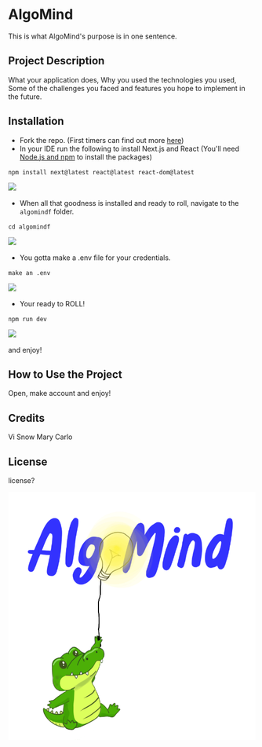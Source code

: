 # AlgoMind
This is what AlgoMind's purpose is in one sentence.

## Project Description
What your application does,
Why you used the technologies you used,
Some of the challenges you faced and features you hope to implement in the future.

## Installation
- Fork the repo. (First timers can find out more [here](https://docs.github.com/en/pull-requests/collaborating-with-pull-requests/working-with-forks/fork-a-repo))
- In your IDE run the following to install Next.js and React (You'll need [Node.js and npm](https://docs.npmjs.com/downloading-and-installing-node-js-and-npm#using-a-node-installer-to-install-nodejs-and-npm) to install the packages)
```
npm install next@latest react@latest react-dom@latest
```
![](https://media.giphy.com/media/v1.Y2lkPTc5MGI3NjExdjZ6aHB4b2JqbzRtYmFpM3B0bGd1N2xkaXptdmhhdXNvOTNndGVpeSZlcD12MV9pbnRlcm5hbF9naWZfYnlfaWQmY3Q9Zw/LyBi9dBFSS2UmpYhha/giphy.gif)
- When all that goodness is installed and ready to roll, navigate to the `algomindf` folder.
```
cd algomindf
```
![](https://media.giphy.com/media/v1.Y2lkPTc5MGI3NjExOHA4Yms1cmMza25odGp2a3R3bTE5YWJ6ZTRvYjl6MjRiOTl0ZXdndiZlcD12MV9pbnRlcm5hbF9naWZfYnlfaWQmY3Q9Zw/vjXxqoDh8aoDz0nayY/giphy.gif)
- You gotta make a .env file for your credentials. 
```
make an .env
```
![](https://media.giphy.com/media/v1.Y2lkPTc5MGI3NjExd2IyZTVmZThsZmR6cWZpdGx1dHp6NzY5dWJkY2Fqb3cxaHpzZm53NCZlcD12MV9pbnRlcm5hbF9naWZfYnlfaWQmY3Q9Zw/ihciRdenYVtcdWgTg9/giphy.gif)
- Your ready to ROLL!
```
npm run dev
```
![](https://media.giphy.com/media/v1.Y2lkPTc5MGI3NjExNzlpbWxtN3B3ZDQ1ajV1ZjU2cWt4MW9kOXh6YmlvdzdwYTNrYmJ5NSZlcD12MV9pbnRlcm5hbF9naWZfYnlfaWQmY3Q9Zw/Cry0AT74822XbOaTcK/giphy.gif)

and enjoy!

## How to Use the Project
Open, make account and enjoy!

## Credits
Vi
Snow
Mary
Carlo

## License
license?

![gator](/algomindf/src/images/logo_alligator.png)
